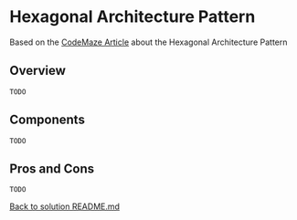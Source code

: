 ﻿# Hexagonal Architecture Pattern
Based on the [CodeMaze Article](https://code-maze.com/csharp-hexagonal-architectural-pattern/) about the Hexagonal Architecture Pattern
## Overview
`TODO`
## Components
`TODO`
## Pros and Cons
`TODO`

[Back to solution README.md](../README.md)

